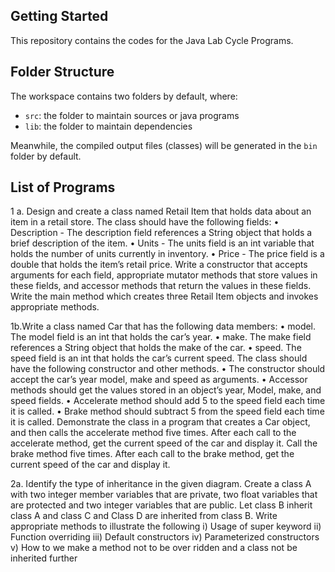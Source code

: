 ## Getting Started

This repository contains the codes for the Java Lab Cycle Programs.

## Folder Structure

The workspace contains two folders by default, where:

- `src`: the folder to maintain sources or java programs
- `lib`: the folder to maintain dependencies

Meanwhile, the compiled output files (classes) will be generated in the `bin` folder by default.

## List of Programs

1 a. Design and create a class named Retail Item that holds data about an item in a retail store. The class should have the following fields:
• Description - The description field references a String object that holds a brief description of the item.
• Units - The units field is an int variable that holds the number of units currently in inventory.
• Price - The price field is a double that holds the item’s retail price.
Write a constructor that accepts arguments for each field, appropriate mutator methods that store values in these fields, and accessor methods that return the values in these fields. Write the main method which creates three Retail Item objects and invokes appropriate methods.

1b.Write a class named Car that has the following data members:
• model. The model field is an int that holds the car’s year.
• make. The make field references a String object that holds the make of the car.
• speed. The speed field is an int that holds the car’s current speed.
The class should have the following constructor and other methods.
• The constructor should accept the car’s year model, make and speed as arguments.
• Accessor methods should get the values stored in an object’s year, Model, make, and speed fields.
• Accelerate method should add 5 to the speed field each time it is called.
• Brake method should subtract 5 from the speed field each time it is called.
Demonstrate the class in a program that creates a Car object, and then calls the accelerate method five times. After each call to the accelerate method, get the current speed of the car and display it. Call the brake method five times. After each call to the brake method, get the current speed of the car and display it.

2a. Identify the type of inheritance in the given diagram. Create a class A with two integer member
variables that are private, two float variables that are protected and two integer variables that are public.
Let class B inherit class A and class C and Class D are inherited from class B. Write appropriate
methods to illustrate the following
i) Usage of super keyword
ii) Function overriding
iii) Default constructors
iv) Parameterized constructors
v) How to we make a method not to be over ridden and a class not be inherited further
